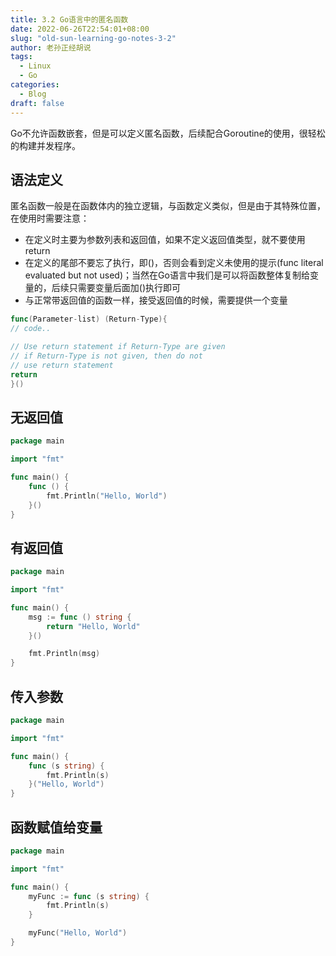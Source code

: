 ```yaml
---
title: 3.2 Go语言中的匿名函数
date: 2022-06-26T22:54:01+08:00
slug: "old-sun-learning-go-notes-3-2"
author: 老孙正经胡说
tags:
  - Linux
  - Go
categories:
  - Blog
draft: false
---
```


Go不允许函数嵌套，但是可以定义匿名函数，后续配合Goroutine的使用，很轻松的构建并发程序。

## 语法定义

匿名函数一般是在函数体内的独立逻辑，与函数定义类似，但是由于其特殊位置，在使用时需要注意：

- 在定义时主要为参数列表和返回值，如果不定义返回值类型，就不要使用return
- 在定义的尾部不要忘了执行，即()，否则会看到定义未使用的提示(func literal evaluated but not used)；当然在Go语言中我们是可以将函数整体复制给变量的，后续只需要变量后面加()执行即可
- 与正常带返回值的函数一样，接受返回值的时候，需要提供一个变量

```go
func(Parameter-list) (Return-Type){
// code..

// Use return statement if Return-Type are given
// if Return-Type is not given, then do not 
// use return statement
return
}()
```

## 无返回值

```go
package main

import "fmt"

func main() {
    func () {
        fmt.Println("Hello, World")
    }()
}
```

## 有返回值

```go
package main

import "fmt"

func main() {
    msg := func () string {
        return "Hello, World"
    }()

    fmt.Println(msg)
}
```

## 传入参数

```go
package main

import "fmt"

func main() {
    func (s string) {
        fmt.Println(s)
    }("Hello, World")
}
```

## 函数赋值给变量

```go
package main

import "fmt"

func main() {
    myFunc := func (s string) {
        fmt.Println(s)
    }

    myFunc("Hello, World")
}
```